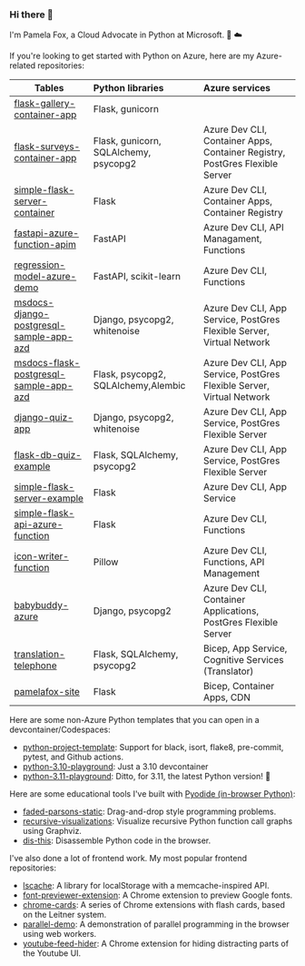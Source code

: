 ### Hi there 👋

I'm Pamela Fox, a Cloud Advocate in Python at Microsoft. 🐍 ☁️

If you're looking to get started with Python on Azure, here are my Azure-related repositories:

| Tables        | Python libraries | Azure services  |
| ------------- |:-------------| :-----|
| [flask-gallery-container-app](https://github.com/pamelafox/flask-gallery-container-app) | Flask, gunicorn | | Azure Dev CLI, Container Apps,  Container Registry, CDN  |
| [flask-surveys-container-app](https://github.com/pamelafox/flask-surveys-container-app) | Flask, gunicorn, SQLAlchemy, psycopg2  | Azure Dev CLI, Container Apps, Container Registry, PostGres Flexible Server |
| [simple-flask-server-container](https://github.com/pamelafox/simple-flask-server-container) | Flask | Azure Dev CLI, Container Apps, Container Registry |
| [fastapi-azure-function-apim](https://github.com/pamelafox/fastapi-azure-function-apim) | FastAPI | Azure Dev CLI, API Managament, Functions
| [regression-model-azure-demo](https://github.com/pamelafox/regression-model-azure-demo)     | FastAPI, scikit-learn | Azure Dev CLI,  Functions 
| [msdocs-django-postgresql-sample-app-azd](https://github.com/pamelafox/msdocs-django-postgresql-sample-app-azd)     | Django, psycopg2, whitenoise     |   Azure Dev CLI, App Service, PostGres Flexible Server, Virtual Network |
| [msdocs-flask-postgresql-sample-app-azd](https://github.com/pamelafox/msdocs-flask-postgresql-sample-app-azd)     | Flask, psycopg2, SQLAlchemy,Alembic     |   Azure Dev CLI, App Service, PostGres Flexible Server, Virtual Network |
| [django-quiz-app](https://github.com/pamelafox/django-quiz-app) | Django, psycopg2, whitenoise | Azure Dev CLI, App Service, PostGres Flexible Server |
| [flask-db-quiz-example](https://github.com/pamelafox/flask-db-quiz-example) | Flask, SQLAlchemy, psycopg2      |   Azure Dev CLI, App Service, PostGres Flexible Server |
| [simple-flask-server-example](https://github.com/pamelafox/simple-flask-server-example) | Flask | Azure Dev CLI, App Service |
| [simple-flask-api-azure-function](https://github.com/pamelafox/simple-flask-api-azure-function) | Flask | Azure Dev CLI, Functions |
| [icon-writer-function](https://github.com/pamelafox/icon-writer-function) | Pillow | Azure Dev CLI, Functions, API Management |
| [babybuddy-azure](https://github.com/pamelafox/babybuddy-azure) | Django, psycopg2 | Azure Dev CLI, Container Applications, PostGres Flexible Server |
| [translation-telephone](https://github.com/pamelafox/translation-telephone) | Flask, SQLAlchemy, psycopg2 | Bicep, App Service,  Cognitive Services (Translator) | 
| [pamelafox-site](https://github.com/pamelafox/pamelafox-site) | Flask | Bicep, Container Apps, CDN | 

Here are some non-Azure Python templates that you can open in a devcontainer/Codespaces:

* [python-project-template](https://github.com/pamelafox/python-project-template): Support for black, isort, flake8, pre-commit, pytest, and Github actions.
* [python-3.10-playground](https://github.com/pamelafox/python-3.10-playground): Just a 3.10 devcontainer
* [python-3.11-playground](https://github.com/pamelafox/python-3.11-playground): Ditto, for 3.11, the latest Python version! 🎉

Here are some educational tools I've built with [Pyodide (in-browser Python)](https://pyodide.org/):

* [faded-parsons-static](https://github.com/pamelafox/faded-parsons-static): Drag-and-drop style programming problems.
* [recursive-visualizations](https://github.com/pamelafox/recursive-visualizations): Visualize recursive Python function call graphs using Graphviz.
* [dis-this](https://github.com/pamelafox/dis-this): Disassemble Python code in the browser.

I've also done a lot of frontend work. My most popular frontend repositories:

* [lscache](https://github.com/pamelafox/lscache): A library for localStorage with a memcache-inspired API.
* [font-previewer-extension](https://github.com/pamelafox/font-previewer-extension): A Chrome extension to preview Google fonts.
* [chrome-cards](https://github.com/pamelafox/chrome-cards): A series of Chrome extensions with flash cards, based on the Leitner system.
* [parallel-demo](https://github.com/pamelafox/parallel-demo): A demonstration of parallel programming in the browser using web workers.
* [youtube-feed-hider](https://github.com/pamelafox/youtube-feed-hider): A Chrome extension for hiding distracting parts of the Youtube UI.

